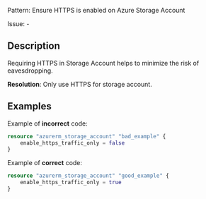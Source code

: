 Pattern: Ensure HTTPS is enabled on Azure Storage Account

Issue: -

## Description

Requiring HTTPS in Storage Account helps to minimize the risk of eavesdropping.

**Resolution**: Only use HTTPS for storage account.

## Examples

Example of **incorrect** code:

```terraform
resource "azurerm_storage_account" "bad_example" {
	enable_https_traffic_only = false
}
```

Example of **correct** code:

```terraform
resource "azurerm_storage_account" "good_example" {
	enable_https_traffic_only = true
}
```